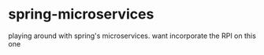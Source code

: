 # spring-microservices
playing around with spring's microservices. want incorporate the RPI on this one
